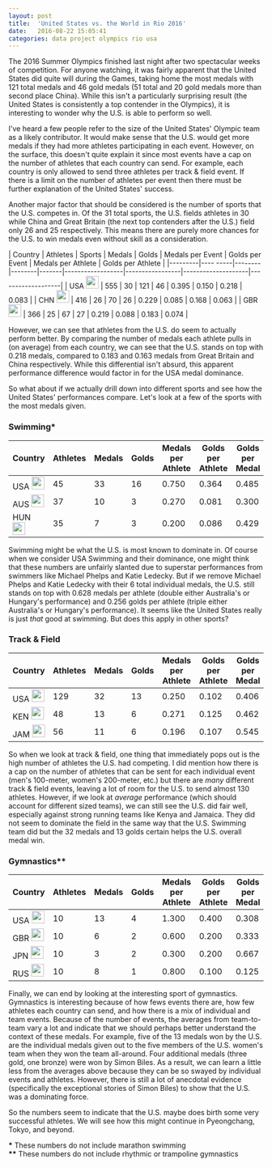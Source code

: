```yaml
---
layout: post
title:  'United States vs. the World in Rio 2016'
date:   2016-08-22 15:05:41
categories: data project olympics rio usa
---
```


The 2016 Summer Olympics finished last night after two spectacular weeks of competition. For anyone watching, it was fairly apparent that the United States did quite will during the Games, taking home the most medals with 121 total medals and 46 gold medals (51 total and 20 gold medals more than second place China). While this isn't a particularly surprising result (the United States is consistently a top contender in the Olympics), it is interesting to wonder why the U.S. is able to perform so well.

I've heard a few people refer to the size of the United States' Olympic team as a likely contributor. It would make sense that the U.S. would get more medals if they had more athletes participating in each event. However, on the surface, this doesn't quite explain it since most events have a cap on the number of athletes that each country can send. For example, each country is only allowed to send three athletes per track & field event. If there is a limit on the number of athletes per event then there must be further explanation of the United States' success.

Another major factor that should be considered is the number of sports that the U.S. competes in. Of the 31 total sports, the U.S. fields athletes in 30 while China and Great Britain (the next top contenders after the U.S.) field only 26 and 25 respectively. This means there are purely more chances for the U.S. to win medals even without skill as a consideration.

| Country | Athletes | Sports | Medals | Golds | Medals per Event | Golds per Event | Medals per Athlete | Golds per Athlete |
|---------|---- -----|--------|--------|-------|------------------|-----------------|--------------------|-------------------|
| USA <img src='https://ssl.gstatic.com/onebox/media/sports/logos/wj9uZvn_vZrelLFGH8fnPA_48x48.png' width='25px' style='margin-top:0px;'/> | 555 | 30 | 121 | 46 | 0.395 | 0.150 | 0.218 | 0.083 |
| CHN <img src='https://ssl.gstatic.com/onebox/media/sports/logos/8Cr5Gw-79PpIX2rIEZ7Pvg_48x48.png' width='25px' style='margin-top:0px;'/> | 416 | 26 | 70  | 26 | 0.229 | 0.085 | 0.168 | 0.063 |
| GBR <img src='https://ssl.gstatic.com/onebox/media/sports/logos/6HRpt1RF_AbDUftxgVUoEw_48x48.png' width='25px' style='margin-top:0px;'/> | 366 | 25 | 67  | 27 | 0.219 | 0.088 | 0.183 | 0.074 |

However, we can see that athletes from the U.S. do seem to actually perform better. By comparing the number of medals each athlete pulls in (on average) from each country, we can see that the U.S. stands on top with 0.218 medals, compared to 0.183 and 0.163 medals from Great Britain and China respectively. While this differential isn't absurd, this apparent performance difference would factor in for the USA medal dominance.

So what about if we actually drill down into different sports and see how the United States' performances compare. Let's look at a few of the sports with the most medals given.

### Swimming\*

| Country | Athletes | Medals | Golds | Medals per Athlete | Golds per Athlete | Golds per Medal |
|---------|----------|--------|-------|--------------------|-------------------|-----------------|
| USA <img src='https://ssl.gstatic.com/onebox/media/sports/logos/wj9uZvn_vZrelLFGH8fnPA_48x48.png' width='25px' style='margin-top:0px;'/> | 45 | 33 | 16 | 0.750 | 0.364 | 0.485 |
| AUS <img src='https://ssl.gstatic.com/onebox/media/sports/logos/jSgw5z0EPOLzdUi-Aomq7Q_48x48.png' width='25px' style='margin-top:0px;'/> | 37 | 10 | 3  | 0.270 | 0.081 | 0.300 |
| HUN <img src='https://ssl.gstatic.com/onebox/media/sports/logos/YEm-U_1zHCmIknmK5sNcIg_48x48.png' width='25px' style='margin-top:0px;'/> | 35 | 7  | 3  | 0.200 | 0.086 | 0.429 |

Swimming might be what the U.S. is most known to dominate in. Of course when we consider USA Swimming and their dominance, one might think that these numbers are unfairly slanted due to superstar performances from swimmers like Michael Phelps and Katie Ledecky. But if we remove Michael Phelps and Katie Ledecky with their 6 total individual medals, the U.S. still stands on top with 0.628 medals per athlete (double either Australia's or Hungary's performance) and 0.256 golds per athlete (triple either Australia's or Hungary's performance). It seems like the United States really is just *that* good at swimming. But does this apply in other sports?

### Track & Field

| Country | Athletes | Medals | Golds | Medals per Athlete | Golds per Athlete | Golds per Medal |
|---------|----------|--------|-------|--------------------|-------------------|-----------------|
| USA <img src='https://ssl.gstatic.com/onebox/media/sports/logos/wj9uZvn_vZrelLFGH8fnPA_48x48.png' width='25px' style='margin-top:0px;'/> | 129 | 32 | 13 | 0.250 | 0.102 | 0.406 |
| KEN <img src='https://ssl.gstatic.com/onebox/media/sports/logos/qNdn2A-NP605UMyeKE5S4A_48x48.png' width='25px' style='margin-top:0px;'/> | 48  | 13 | 6  | 0.271 | 0.125 | 0.462 |
| JAM <img src='https://ssl.gstatic.com/onebox/media/sports/logos/4HCKfsNJNHDY-vWSEzLbeQ_48x48.png' width='25px' style='margin-top:0px;'/> | 56  | 11 | 6  | 0.196 | 0.107 | 0.545 |

So when we look at track & field, one thing that immediately pops out is the high number of athletes the U.S. had competing. I did mention how there is a cap on the number of athletes that can be sent for each individual event (men's 100-meter, women's 200-meter, etc.) but there are *many* different track & field events, leaving a lot of room for the U.S. to send almost 130 athletes. However, if we look at *average* performance (which should account for different sized teams), we can still see the U.S. did fair well, especially against strong running teams like Kenya and Jamaica. They did not seem to dominate the field in the same way that the U.S. Swimming team did but the 32 medals and 13 golds certain helps the U.S. overall medal win.

### Gymnastics\*\*

| Country | Athletes | Medals | Golds | Medals per Athlete | Golds per Athlete | Golds per Medal |
|---------|----------|--------|-------|--------------------|-------------------|-----------------|
| USA <img src='https://ssl.gstatic.com/onebox/media/sports/logos/wj9uZvn_vZrelLFGH8fnPA_48x48.png' width='25px' style='margin-top:0px;'/> | 10 | 13 | 4 | 1.300 | 0.400 | 0.308 |
| GBR <img src='https://ssl.gstatic.com/onebox/media/sports/logos/6HRpt1RF_AbDUftxgVUoEw_48x48.png' width='25px' style='margin-top:0px;'/> | 10 | 6  | 2 | 0.600 | 0.200 | 0.333 |
| JPN <img src='https://ssl.gstatic.com/onebox/media/sports/logos/by4OltvtZz7taxuQtkiP3A_48x48.png' width='25px' style='margin-top:0px;'/> | 10 | 3  | 2 | 0.300 | 0.200 | 0.667 |
| RUS <img src='https://ssl.gstatic.com/onebox/media/sports/logos/5Y6kOqiOIv2C1sP9C_BWtA_48x48.png' width='25px' style='margin-top:0px;'/> | 10 | 8  | 1 | 0.800 | 0.100 | 0.125 |

Finally, we can end by looking at the interesting sport of gymnastics. Gymnastics is interesting because of how fews events there are, how few athletes each country can send, and how there is a mix of individual and team events. Because of the number of events, the averages from team-to-team vary a lot and indicate that we should perhaps better understand the context of these medals. For example, five of the 13 medals won by the U.S. are the individual medals given out to the five members of the U.S. women's team when they won the team all-around. Four additional medals (three gold, one bronze) were won by Simon Biles. As a result, we can learn a little less from the averages above because they can be so swayed by individual events and athletes. However, there is still a lot of anecdotal evidence (specifically the exceptional stories of Simon Biles) to show that the U.S. was a dominating force.

So the numbers seem to indicate that the U.S. maybe does birth some very successful athletes. We will see how this might continue in Pyeongchang, Tokyo, and beyond.

**\*** These numbers do not include marathon swimming <br /> **\*\*** These numbers do not include rhythmic or trampoline gymnastics








